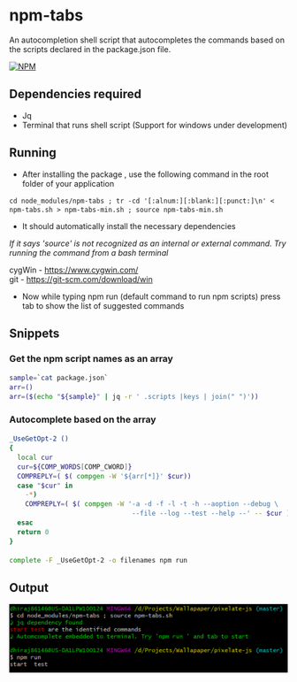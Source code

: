 # npm-tabs

An autocompletion shell script that autocompletes the commands based on the scripts declared in the package.json file.

[![NPM](https://img.shields.io/npm/v/npm-tabs.svg)](https://www.npmjs.com/package/npm-tabs)

## Dependencies required

- Jq
- Terminal that runs shell script (Support for windows under development)

## Running

- After installing the package , use the following command in the root folder of your application

```
cd node_modules/npm-tabs ; tr -cd '[:alnum:][:blank:][:punct:]\n' < npm-tabs.sh > npm-tabs-min.sh ; source npm-tabs-min.sh
````
- It should automatically install the necessary dependencies

*If it says 'source' is not recognized as an internal or external command. Try running the command from a bash terminal*

cygWin - https://www.cygwin.com/<br/>
git -  https://git-scm.com/download/win

- Now while typing npm run (default command to run npm scripts) press tab to show the list of suggested commands

## Snippets

### Get the npm script names as an array
``` sh
sample=`cat package.json`
arr=()
arr=($(echo "${sample}" | jq -r ' .scripts |keys | join(" ")'))
```
### Autocomplete based on the array

``` sh
_UseGetOpt-2 ()
{
  local cur
  cur=${COMP_WORDS[COMP_CWORD]}
  COMPREPLY=( $( compgen -W '${arr[*]}' $cur))
  case "$cur" in
    -*)
    COMPREPLY=( $( compgen -W '-a -d -f -l -t -h --aoption --debug \
                               --file --log --test --help --' -- $cur ) );
  esac
  return 0
}

complete -F _UseGetOpt-2 -o filenames npm run
```

## Output

<p align="center">
  <img src="https://github.com/dhirajsriram/npm-tabs/blob/master/npmtabs.PNG?raw=true">
</p>
